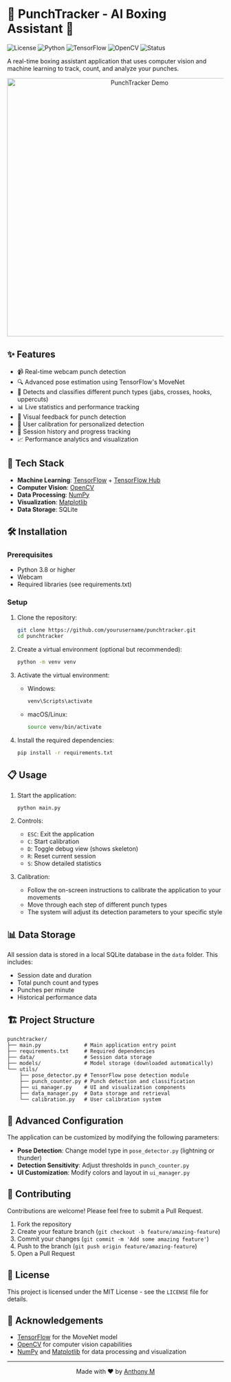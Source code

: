 # 🥊 PunchTracker - AI Boxing Assistant 🥊

![License](https://img.shields.io/badge/license-MIT-blue.svg)
![Python](https://img.shields.io/badge/python-v3.8+-blue.svg)
![TensorFlow](https://img.shields.io/badge/TensorFlow-v2.12+-orange.svg)
![OpenCV](https://img.shields.io/badge/OpenCV-v4.5+-green.svg)
![Status](https://img.shields.io/badge/status-active-success.svg)

A real-time boxing assistant application that uses computer vision and machine learning to track, count, and analyze your punches.

<p align="center">
  <img src="https://i.imgur.com/placeholder.jpg" alt="PunchTracker Demo" width="600"/>
</p>

## ✨ Features

- 📹 Real-time webcam punch detection
- 🔍 Advanced pose estimation using TensorFlow's MoveNet
- 👊 Detects and classifies different punch types (jabs, crosses, hooks, uppercuts)
- 📊 Live statistics and performance tracking
- 🎯 Visual feedback for punch detection
- 🔧 User calibration for personalized detection
- 💾 Session history and progress tracking
- 📈 Performance analytics and visualization

## 🚀 Tech Stack

- **Machine Learning**: [TensorFlow](https://www.tensorflow.org/) + [TensorFlow Hub](https://tfhub.dev/)
- **Computer Vision**: [OpenCV](https://opencv.org/)
- **Data Processing**: [NumPy](https://numpy.org/)
- **Visualization**: [Matplotlib](https://matplotlib.org/)
- **Data Storage**: SQLite

## 🛠️ Installation

### Prerequisites

- Python 3.8 or higher
- Webcam
- Required libraries (see requirements.txt)

### Setup

1. Clone the repository:
   ```bash
   git clone https://github.com/yourusername/punchtracker.git
   cd punchtracker
   ```

2. Create a virtual environment (optional but recommended):
   ```bash
   python -m venv venv
   ```

3. Activate the virtual environment:
   - Windows:
     ```bash
     venv\Scripts\activate
     ```
   - macOS/Linux:
     ```bash
     source venv/bin/activate
     ```

4. Install the required dependencies:
   ```bash
   pip install -r requirements.txt
   ```

## 📋 Usage

1. Start the application:
   ```bash
   python main.py
   ```

2. Controls:
   - `ESC`: Exit the application
   - `C`: Start calibration
   - `D`: Toggle debug view (shows skeleton)
   - `R`: Reset current session
   - `S`: Show detailed statistics

3. Calibration:
   - Follow the on-screen instructions to calibrate the application to your movements
   - Move through each step of different punch types
   - The system will adjust its detection parameters to your specific style

## 📊 Data Storage

All session data is stored in a local SQLite database in the `data` folder. This includes:
- Session date and duration
- Total punch count and types
- Punches per minute
- Historical performance data

## 🏗️ Project Structure

```
punchtracker/
├── main.py              # Main application entry point
├── requirements.txt     # Required dependencies
├── data/                # Session data storage
├── models/              # Model storage (downloaded automatically)
└── utils/
    ├── pose_detector.py # TensorFlow pose detection module
    ├── punch_counter.py # Punch detection and classification
    ├── ui_manager.py    # UI and visualization components
    ├── data_manager.py  # Data storage and retrieval
    └── calibration.py   # User calibration system
```

## 🔧 Advanced Configuration

The application can be customized by modifying the following parameters:

- **Pose Detection**: Change model type in `pose_detector.py` (lightning or thunder)
- **Detection Sensitivity**: Adjust thresholds in `punch_counter.py`
- **UI Customization**: Modify colors and layout in `ui_manager.py`

## 🤝 Contributing

Contributions are welcome! Please feel free to submit a Pull Request.

1. Fork the repository
2. Create your feature branch (`git checkout -b feature/amazing-feature`)
3. Commit your changes (`git commit -m 'Add some amazing feature'`)
4. Push to the branch (`git push origin feature/amazing-feature`)
5. Open a Pull Request

## 📝 License

This project is licensed under the MIT License - see the `LICENSE` file for details.

## 🙏 Acknowledgements

- [TensorFlow](https://www.tensorflow.org/) for the MoveNet model
- [OpenCV](https://opencv.org/) for computer vision capabilities
- [NumPy](https://numpy.org/) and [Matplotlib](https://matplotlib.org/) for data processing and visualization

---

<p align="center">
  Made with ❤️ by <a href="https://github.com/yourusername">Anthony M</a>
</p>